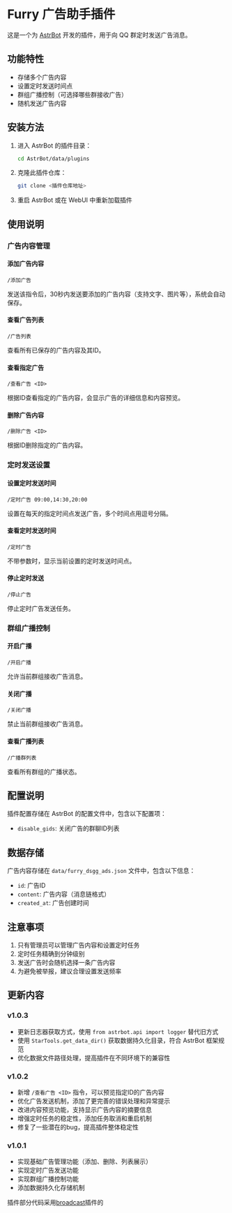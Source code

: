 # Furry 广告助手插件

这是一个为 [AstrBot](https://github.com/AstrBotDevs/AstrBot) 开发的插件，用于向 QQ 群定时发送广告消息。

## 功能特性

- 存储多个广告内容
- 设置定时发送时间点
- 群组广播控制（可选择哪些群接收广告）
- 随机发送广告内容

## 安装方法

1. 进入 AstrBot 的插件目录：
   ```bash
   cd AstrBot/data/plugins
   ```

2. 克隆此插件仓库：
   ```bash
   git clone <插件仓库地址>
   ```

3. 重启 AstrBot 或在 WebUI 中重新加载插件

## 使用说明

### 广告内容管理

#### 添加广告内容
```
/添加广告
```
发送该指令后，30秒内发送要添加的广告内容（支持文字、图片等），系统会自动保存。

#### 查看广告列表
```
/广告列表
```
查看所有已保存的广告内容及其ID。

#### 查看指定广告
```
/查看广告 <ID>
```
根据ID查看指定的广告内容，会显示广告的详细信息和内容预览。

#### 删除广告内容
```
/删除广告 <ID>
```
根据ID删除指定的广告内容。

### 定时发送设置

#### 设置定时发送时间
```
/定时广告 09:00,14:30,20:00
```
设置在每天的指定时间点发送广告，多个时间点用逗号分隔。

#### 查看定时发送时间
```
/定时广告
```
不带参数时，显示当前设置的定时发送时间点。

#### 停止定时发送
```
/停止广告
```
停止定时广告发送任务。

### 群组广播控制

#### 开启广播
```
/开启广播
```
允许当前群组接收广告消息。

#### 关闭广播
```
/关闭广播
```
禁止当前群组接收广告消息。

#### 查看广播列表
```
/广播群列表
```
查看所有群组的广播状态。

## 配置说明

插件配置存储在 AstrBot 的配置文件中，包含以下配置项：

- `disable_gids`: 关闭广告的群聊ID列表

## 数据存储

广告内容存储在 `data/furry_dsgg_ads.json` 文件中，包含以下信息：
- `id`: 广告ID
- `content`: 广告内容（消息链格式）
- `created_at`: 广告创建时间

## 注意事项

1. 只有管理员可以管理广告内容和设置定时任务
2. 定时任务精确到分钟级别
3. 发送广告时会随机选择一条广告内容
4. 为避免被举报，建议合理设置发送频率

## 更新内容

### v1.0.3
- 更新日志器获取方式，使用 `from astrbot.api import logger` 替代旧方式
- 使用 `StarTools.get_data_dir()` 获取数据持久化目录，符合 AstrBot 框架规范
- 优化数据文件路径处理，提高插件在不同环境下的兼容性

### v1.0.2
- 新增 `/查看广告 <ID>` 指令，可以预览指定ID的广告内容
- 优化广告发送机制，添加了更完善的错误处理和异常提示
- 改进内容预览功能，支持显示广告内容的摘要信息
- 增强定时任务的稳定性，添加任务取消和重启机制
- 修复了一些潜在的bug，提高插件整体稳定性

### v1.0.1
- 实现基础广告管理功能（添加、删除、列表展示）
- 实现定时广告发送功能
- 实现群组广播控制功能
- 添加数据持久化存储机制

插件部分代码采用[broadcast](https://github.com/Zhalslar/astrbot_plugin_broadcast)插件的